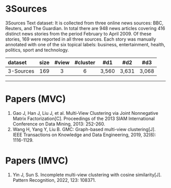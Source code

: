 # 3Sources

3Sources Text dataset: It is collected from three online news sources: BBC, Reuters, and The Guardian. In total there
are 948 news articles covering 416 distinct news stories from the period February to April 2009. Of these stories, 169
were reported in all three sources. Each story was manually annotated with one of the six topical labels: business,
entertainment, health, politics, sport and technology.

| dataset | size | #view | #cluster | #d1 | #d2 | #d3 |
| :-----|-----:| :----: |:--------:|:--------:|:--------:|:--------:|
| 3-Sources | 169 | 3 | 6 |3,560| 3,631| 3,068|

--------------------------------------------------------
 
# Papers (MVC)

1. Gao J, Han J, Liu J, et al. Multi-View Clustering via Joint Nonnegative Matrix Factorization[C]. Proceedings of the
   2013 SIAM International Conference on Data Mining, 2013: 252-260.
2. Wang H, Yang Y, Liu B. GMC: Graph-based multi-view clustering[J]. IEEE Transactions on Knowledge and Data
   Engineering, 2019, 32(6): 1116-1129.

# Papers (IMVC)
1. Yin J, Sun S. Incomplete multi-view clustering with cosine similarity[J]. Pattern Recognition, 2022, 123: 108371.




